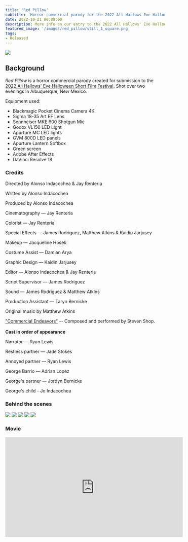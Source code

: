 ```yaml
---
title: 'Red Pillow'
subtitle: 'Horror commercial parody for the 2022 All Hallows Eve Halloween Short Film Festival'
date: 2022-10-21 00:00:00
description: More info on our entry to the 2022 All Hallows' Eve Halloween Short Film Festival
featured_image: '/images/red_pillow/still_1_square.png'
tags:
- Released
---
```


![](/images/red_pillow/still_1.png)

## Background

_Red Pillow_ is a horror commercial parody created for submission to the [2022 All Hallows' Eve Halloween Short Film Festival](https://www.youtube.com/watch?v=o87H-Lnoy4U). Shot over two evenings in Albuquerque, New Mexico.

Equipment used:

* Blackmagic Pocket Cinema Camera 4K
* Sigma 18-35 Art EF Lens
* Sennheiser MKE 600 Shotgun Mic
* Godox VL150 LED Light
* Apurture MC LED lights
* GVM 800D LED panels
* Apurture Lantern Softbox
* Green screen
* Adobe After Effects
* DaVinci Resolve 18

### Credits

Directed by Alonso Indacochea & Jay Renteria

Written by Alonso Indacochea

Produced by Alonso Indacochea

Cinematography — Jay Renteria

Colorist — Jay Renteria

Special Effects — James Rodriguez, Matthew Atkins & Kaidin Jarjusey

Makeup — Jacqueline Hosek

Costume Assist — Damian Arya

Graphic Design — Kaidin Jarjusey

Editor — Alonso Indacochea & Jay Renteria

Script Supervisor — James Rodriguez

Sound — James Rodriguez & Matthew Atkins

Production Assistant — Taryn Bernicke

Original music by Matthew Atkins

["Commercial Endeavors"](https://soundcloud.com/user-733700878/commercial-endeavours) -- Composed and performed by Steven Shop.
<br><br>
**Cast in order of appearance**

Narrator — Ryan Lewis

Restless partner — Jade Stokes

Annoyed partner — Ryan Lewis

George Barrio — Adrian Lopez

George's partner — Jordyn Bernicke

George's child - Jo Indacochea

### Behind the scenes

<div class="gallery" data-columns="2">
	<img src="/images/red_pillow/behind_3.png">
	<img src="/images/red_pillow/behind_1.jpg">
	<img src="/images/red_pillow/poster.png">
	<img src="/images/red_pillow/behind_4.jpg">
	<img src="/images/red_pillow/behind_2.jpg">
</div>

### Movie

<iframe width="560" height="315" src="https://www.youtube.com/embed/biXyL7UeNyg" title="YouTube video player" frameborder="0" allow="accelerometer; autoplay; clipboard-write; encrypted-media; gyroscope; picture-in-picture" allowfullscreen></iframe>